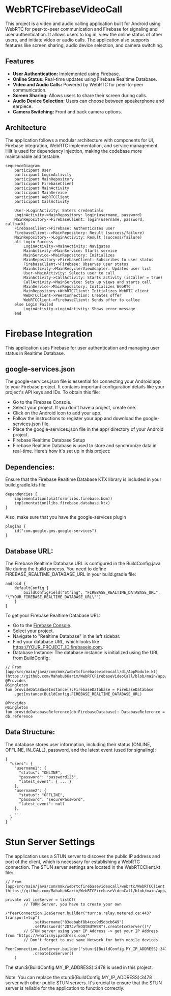 # WebRTCFirebaseVideoCall

This project is a video and audio calling application built for Android using WebRTC for peer-to-peer communication and Firebase for signaling and user authentication. It allows users to log in, view the online status of other users, and initiate video or audio calls. The application also supports features like screen sharing, audio device selection, and camera switching.

## Features

*   **User Authentication:** Implemented using Firebase.
*   **Online Status:** Real-time updates using Firebase Realtime Database.
*   **Video and Audio Calls:** Powered by WebRTC for peer-to-peer communication.
*   **Screen Sharing:** Allows users to share their screen during calls.
*   **Audio Device Selection:** Users can choose between speakerphone and earpiece.
*   **Camera Switching:** Front and back camera options.

## Architecture

The application follows a modular architecture with components for UI, Firebase integration, WebRTC implementation, and service management. Hilt is used for dependency injection, making the codebase more maintainable and testable.

```mermaid
sequenceDiagram
    participant User
    participant LoginActivity
    participant MainRepository
    participant FirebaseClient
    participant MainActivity
    participant MainService
    participant WebRTCClient
    participant CallActivity

    User->LoginActivity: Enters credentials
    LoginActivity->MainRepository: login(username, password)
    MainRepository->FirebaseClient: login(username, password, callback)
    FirebaseClient->Firebase: Authenticates user
    FirebaseClient-->MainRepository: Result (success/failure)
    MainRepository-->LoginActivity: Result (success/failure)
    alt Login Success
        LoginActivity->MainActivity: Navigates
        MainActivity->MainService: Starts service
        MainService->MainRepository: Initializes
        MainRepository->FirebaseClient: Subscribes to user status
        FirebaseClient->Firebase: Observes user status
        MainActivity->MainRecyclerViewAdapter: Updates user list
        User->MainActivity: Selects user to call
        MainActivity->CallActivity: Starts activity (isCaller = true)
        CallActivity->MainService: Sets up views and starts call
        MainService->MainRepository: Initializes WebRTC
        MainRepository->WebRTCClient: Initializes WebRTC client
        WebRTCClient->PeerConnection: Creates offer
        WebRTCClient->FirebaseClient: Sends offer to callee
    else Login Failed
        LoginActivity->LoginActivity: Shows error message
    end
```

# Firebase Integration
This application uses Firebase for user authentication and managing user status in Realtime Database.

## google-services.json
The google-services.json file is essential for connecting your Android app to your Firebase project. It contains important configuration details like your project's API keys and IDs. To obtain this file:

* Go to the Firebase Console.
* Select your project. If you don't have a project, create one.
* Click on the Android icon to add your app.
* Follow the instructions to register your app and download the google-services.json file.
* Place the google-services.json file in the app/ directory of your Android project.
* Firebase Realtime Database Setup
* Firebase Realtime Database is used to store and synchronize data in real-time. Here’s how it's set up in this project:

## Dependencies:
Ensure that the Firebase Realtime Database KTX library is included in your build.gradle.kts file:

```
dependencies {
    implementation(platform(libs.firebase.bom))
    implementation(libs.firebase.database.ktx)
}
```

Also, make sure that you have the google-services plugin

```
plugins {
    id("com.google.gms.google-services")
}
```

## Database URL:
The Firebase Realtime Database URL is configured in the BuildConfig.java file during the build process. You need to define FIREBASE_REALTIME_DATABASE_URL in your build.gradle file:

```
android {
    defaultConfig {
        buildConfigField("String", "FIREBASE_REALTIME_DATABASE_URL", "\"YOUR_FIREBASE_REALTIME_DATABASE_URL\"")
    }
}
```
To get your Firebase Realtime Database URL:

* Go to the [Firebase Console](https://console.firebase.google.com/u/0/).
* Select your project.
* Navigate to "Realtime Database" in the left sidebar.
* Find your database URL, which looks like https://YOUR_PROJECT_ID.firebaseio.com.
* Database Instance:
  The database instance is initialized using the URL from BuildConfig:
  
```
// From [app/src/main/java/com/mmk/webrtcfirebasevideocall/di/AppModule.kt](https://github.com/MahabubKarim/WebRTCFirebaseVideoCall/blob/main/app/src/main/java/com/mmk/webrtcfirebasevideocall/di/AppModule.kt)
@Provides
@Singleton
fun provideDataBaseInstance():FirebaseDatabase = FirebaseDatabase
    .getInstance(BuildConfig.FIREBASE_REALTIME_DATABASE_URL)

@Provides
@Singleton
fun provideDatabaseReference(db:FirebaseDatabase): DatabaseReference = db.reference
```

## Data Structure:
The database stores user information, including their status (ONLINE, OFFLINE, IN_CALL), password, and the latest event (used for signaling):

```
{
  "users": {
    "username1": {
      "status": "ONLINE",
      "password": "password123",
      "latest_event": { ... }
    },
    "username2": {
      "status": "OFFLINE",
      "password": "securePassword",
      "latest_event": null
    },
    ...
  }
}
```

# Stun Server Settings
The application uses a STUN server to discover the public IP address and port of the client, which is necessary for establishing a WebRTC connection. The STUN server settings are located in the WebRTCClient.kt file:

```
// From [app/src/main/java/com/mmk/webrtcfirebasevideocall/webrtc/WebRTCClient.kt](https://github.com/MahabubKarim/WebRTCFirebaseVideoCall/blob/main/app/src/main/java/com/mmk/webrtcfirebasevideocall/webrtc/WebRTCClient.kt)

private val iceServer = listOf(
        // TURN Server, you have to create your own
        /*PeerConnection.IceServer.builder("turn:a.relay.metered.ca:443?transport=tcp")
            .setUsername("83eebabf8b4cce9d5dbcb649")
            .setPassword("2D7JvfkOQtBdYW3R").createIceServer()*/
        // STUN server using your IP Address -> get your IP Address from "https://whatismyipaddress.com/" 
        // Don't forget to use same Network for both mobile devices.
        PeerConnection.IceServer.builder("stun:${BuildConfig.MY_IP_ADDRESS}:3478")
            .createIceServer()
    )
```
The stun:\${BuildConfig.MY_IP_ADDRESS}:3478 is used in this project.

Note:  You can replace the stun:${BuildConfig.MY_IP_ADDRESS}:3478 server with other public STUN servers.  It's crucial to ensure that the STUN server is reliable for the application to function correctly.

